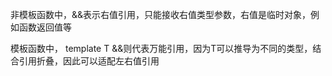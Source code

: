 非模板函数中，&&表示右值引用，只能接收右值类型参数，右值是临时对象，例如函数返回值等

模板函数中， template T &&则代表万能引用，因为T可以推导为不同的类型，结合引用折叠，因此可以适配左右值引用
